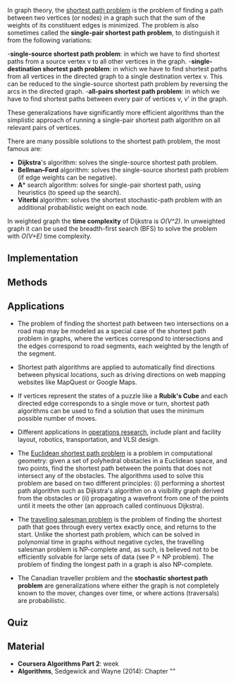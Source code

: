 
In graph theory, the [shortest path problem](https://en.wikipedia.org/wiki/Shortest_path_problem) is the problem of finding a path between two vertices (or nodes) in a graph such that the sum of the weights of its constituent edges is minimized. The problem is also sometimes called the **single-pair shortest path problem**, to distinguish it from the following variations:

-**single-source shortest path problem**: in which we have to find shortest paths from a source vertex v to all other vertices in the graph.
-**single-destination shortest path problem**: in which we have to find shortest paths from all vertices in the directed graph to a single destination vertex v. This can be reduced to the single-source shortest path problem by reversing the arcs in the directed graph.
-**all-pairs shortest path problem**: in which we have to find shortest paths between every pair of vertices v, v' in the graph.

These generalizations have significantly more efficient algorithms than the simplistic approach of running a single-pair shortest path algorithm on all relevant pairs of vertices. 

There are many possible solutions to the shortest path problem, the most famous are:

- **Dijkstra**'s algorithm: solves the single-source shortest path problem.
- **Bellman–Ford** algorithm: solves the single-source shortest path problem (if edge weights can be negative).
- **A*** search algorithm: solves for single-pair shortest path, using heuristics (to speed up the search).
- **Viterbi** algorithm: solves the shortest stochastic-path problem with an additional probabilistic weight on each node.

In weighted graph the **time complexity** of Dijkstra is *O(V^2)*. In unweighted graph it can be used the breadth-first search (BFS) to solve the problem with *O(V+E)* time complexity.


Implementation
---------------

Methods
--------


Applications
------------

- The problem of finding the shortest path between two intersections on a road map may be modeled as a special case of the shortest path problem in graphs, where the vertices correspond to intersections and the edges correspond to road segments, each weighted by the length of the segment. 

- Shortest path algorithms are applied to automatically find directions between physical locations, such as driving directions on web mapping websites like MapQuest or Google Maps.

- If vertices represent the states of a puzzle like a **Rubik's Cube** and each directed edge corresponds to a single move or turn, shortest path algorithms can be used to find a solution that uses the minimum possible number of moves. 

- Different applications in [operations research](https://en.wikipedia.org/wiki/Operations_research), include plant and facility layout, robotics, transportation, and VLSI design.

- The [Euclidean shortest path problem](https://en.wikipedia.org/wiki/Euclidean_shortest_path) is a problem in computational geometry: given a set of polyhedral obstacles in a Euclidean space, and two points, find the shortest path between the points that does not intersect any of the obstacles. The algorithms used to solve this problem are based on two different principles: (i) performing a shortest path algorithm such as Dijkstra's algorithm on a visibility graph derived from the obstacles or (ii) propagating a wavefront from one of the points until it meets the other (an approach called continuous Dijkstra).

- The [travelling salesman problem](https://en.wikipedia.org/wiki/Shortest_path_problem) is the problem of finding the shortest path that goes through every vertex exactly once, and returns to the start. Unlike the shortest path problem, which can be solved in polynomial time in graphs without negative cycles, the travelling salesman problem is NP-complete and, as such, is believed not to be efficiently solvable for large sets of data (see P = NP problem). The problem of finding the longest path in a graph is also NP-complete. 

- The Canadian traveller problem and the **stochastic shortest path problem** are generalizations where either the graph is not completely known to the mover, changes over time, or where actions (traversals) are probabilistic.


Quiz
-----


Material
--------
- **Coursera Algorithms Part 2**: week 
- **Algorithms**, Sedgewick and Wayne (2014): Chapter  ""
